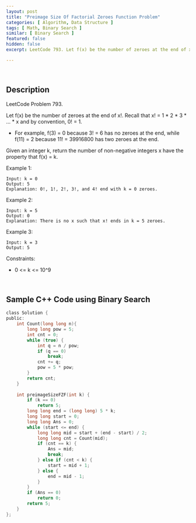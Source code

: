```yaml
---
layout: post
title: "Preimage Size Of Factorial Zeroes Function Problem"
categories: [ Algorithm, Data Structure ]
tags: [ Math, Binary Search ]
similar: [ Binary Search ]
featured: false
hidden: false
excerpt: LeetCode 793. Let f(x) be the number of zeroes at the end of x!. 

---
```


<br />

## Description

LeetCode Problem 793.

Let f(x) be the number of zeroes at the end of x!. Recall that x! = 1 * 2 * 3 * ... * x and by convention, 0! = 1.

* For example, f(3) = 0 because 3! = 6 has no zeroes at the end, while f(11) = 2 because 11! = 39916800 has two zeroes at the end.

Given an integer k, return the number of non-negative integers x have the property that f(x) = k.

Example 1:
```
Input: k = 0
Output: 5
Explanation: 0!, 1!, 2!, 3!, and 4! end with k = 0 zeroes.
```

Example 2:
```
Input: k = 5
Output: 0
Explanation: There is no x such that x! ends in k = 5 zeroes.
```

Example 3:
```
Input: k = 3
Output: 5
```

Constraints:
* 0 <= k <= 10^9

<br />

## Sample C++ Code using Binary Search 


```c
class Solution {
public:
    int Count(long long n){
        long long pow = 5;
        int cnt = 0;
        while (true) {
            int q = n / pow;
            if (q == 0) 
                break;
            cnt += q;
            pow = 5 * pow;
        }
        return cnt;
    }
    
    int preimageSizeFZF(int k) {
        if (k == 0) 
            return 5;
        long long end = (long long) 5 * k;
        long long start = 0;
        long long Ans = 0;
        while (start <= end) {
            long long mid = start + (end - start) / 2;
            long long cnt = Count(mid);
            if (cnt == k) {
                Ans = mid;
                break;
            } else if (cnt < k) {
                start = mid + 1;
            } else {
                end = mid - 1;
            }
        }
        if (Ans == 0) 
            return 0;
        return 5;
    }
};
```


